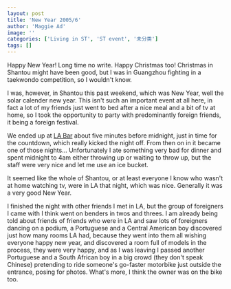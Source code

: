 ```yaml
---
layout: post
title: 'New Year 2005/6'
author: 'Maggie Ad'
image: ''
categories: ['Living in ST', 'ST event', '未分类']
tags: []
---
```


Happy New Year! Long time no write. Happy Christmas too! Christmas in Shantou might have been good, but I was in Guangzhou fighting in a taekwondo competition, so I wouldn't know.





I was, however, in Shantou this past weekend, which was New Year, well the solar calender new year. This isn't such an important event at all here, in fact a lot of my friends just went to bed after a nice meal and a bit of tv at home, so I took the opportunity to party with predominantly foreign friends, it being a foreign festival.





We ended up at [LA Bar](http://myshantou.net/?p=26) about five minutes before midnight, just in time for the countdown, which really kicked the night off. From then on in it became one of those nights... Unfortunately I ate something very bad for dinner and spent midnight to 4am either throwing up or waiting to throw up, but the staff were very nice and let me use an ice bucket.





It seemed like the whole of Shantou, or at least everyone I know who wasn't at home watching tv, were in LA that night, which was nice. Generally it was a very good New Year.





I finished the night with other friends I met in LA, but the group of foreigners I came with I think went on benders in twos and threes. I am already being told about friends of friends who were in LA and saw lots of foreigners dancing on a podium, a Portuguese and a Central American boy discovered just how many rooms LA had, because they went into them all wishing everyone happy new year, and discovered a room full of models in the process, they were very happy, and as I was leaving I passed another Portuguese and a South African boy in a big crowd (they don't speak Chinese) pretending to ride someone's go-faster motorbike just outside the entrance, posing for photos. What's more, I think the owner was on the bike too.